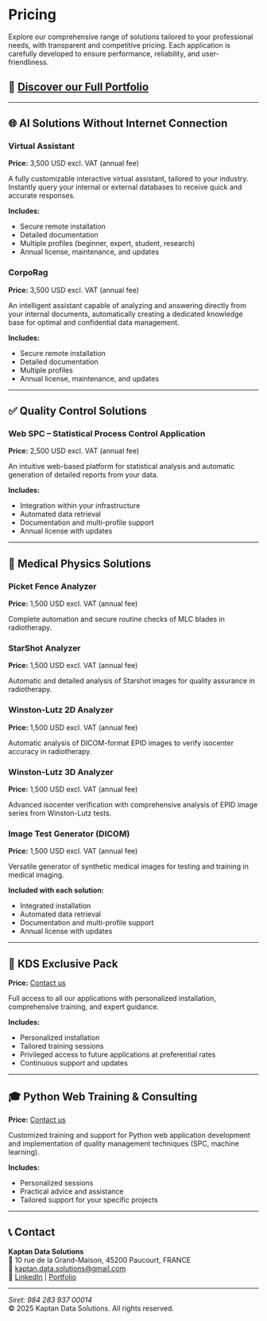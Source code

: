 # Pricing

Explore our comprehensive range of solutions tailored to your professional needs, with transparent and competitive pricing. Each application is carefully developed to ensure performance, reliability, and user-friendliness.

## 📌 [Discover our Full Portfolio](https://kaptan-data.streamlit.app/)

---

## 🌐 AI Solutions Without Internet Connection

### Virtual Assistant
**Price:** 3,500 USD excl. VAT (annual fee)

A fully customizable interactive virtual assistant, tailored to your industry. Instantly query your internal or external databases to receive quick and accurate responses.

**Includes:**
- Secure remote installation
- Detailed documentation
- Multiple profiles (beginner, expert, student, research)
- Annual license, maintenance, and updates

### CorpoRag
**Price:** 3,500 USD excl. VAT (annual fee)

An intelligent assistant capable of analyzing and answering directly from your internal documents, automatically creating a dedicated knowledge base for optimal and confidential data management.

**Includes:**
- Secure remote installation
- Detailed documentation
- Multiple profiles
- Annual license, maintenance, and updates

---

## ✅ Quality Control Solutions

### Web SPC – Statistical Process Control Application
**Price:** 2,500 USD excl. VAT (annual fee)

An intuitive web-based platform for statistical analysis and automatic generation of detailed reports from your data.

**Includes:**
- Integration within your infrastructure
- Automated data retrieval
- Documentation and multi-profile support
- Annual license with updates

---

## 🏥 Medical Physics Solutions

### Picket Fence Analyzer
**Price:** 1,500 USD excl. VAT (annual fee)

Complete automation and secure routine checks of MLC blades in radiotherapy.

### StarShot Analyzer
**Price:** 1,500 USD excl. VAT (annual fee)

Automatic and detailed analysis of Starshot images for quality assurance in radiotherapy.

### Winston-Lutz 2D Analyzer
**Price:** 1,500 USD excl. VAT (annual fee)

Automatic analysis of DICOM-format EPID images to verify isocenter accuracy in radiotherapy.

### Winston-Lutz 3D Analyzer
**Price:** 1,500 USD excl. VAT (annual fee)

Advanced isocenter verification with comprehensive analysis of EPID image series from Winston-Lutz tests.

### Image Test Generator (DICOM)
**Price:** 1,500 USD excl. VAT (annual fee)

Versatile generator of synthetic medical images for testing and training in medical imaging.

**Included with each solution:**
- Integrated installation
- Automated data retrieval
- Documentation and multi-profile support
- Annual license with updates

---

## 🚀 KDS Exclusive Pack
**Price:** [Contact us](mailto:kaptan.data.solutions@gmail.com)

Full access to all our applications with personalized installation, comprehensive training, and expert guidance.

**Includes:**
- Personalized installation
- Tailored training sessions
- Privileged access to future applications at preferential rates
- Continuous support and updates

---

## 🎓 Python Web Training & Consulting
**Price:** [Contact us](mailto:kaptan.data.solutions@gmail.com)

Customized training and support for Python web application development and implementation of quality management techniques (SPC, machine learning).

**Includes:**
- Personalized sessions
- Practical advice and assistance
- Tailored support for your specific projects

---

## 📞 Contact

**Kaptan Data Solutions**  
📍 10 rue de la Grand-Maison, 45200 Paucourt, FRANCE  
📧 [kaptan.data.solutions@gmail.com](mailto:kaptan.data.solutions@gmail.com)  
🔗 [LinkedIn](https://www.linkedin.com/company/kaptan-data-solutions/) | [Portfolio](https://kaptan-data.streamlit.app/)

---

*Siret: 984 283 937 00014*  
© 2025 Kaptan Data Solutions. All rights reserved.

